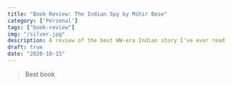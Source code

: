```yaml
---
title: "Book Review: The Indian Spy by Mihir Bose"
category: ['Personal']
tags: ["book-review"]
img: "/silver.jpg"
description: A review of the best WW-era Indian story I've ever read 
draft: true
date: "2020-10-15"
---
```


> Best book